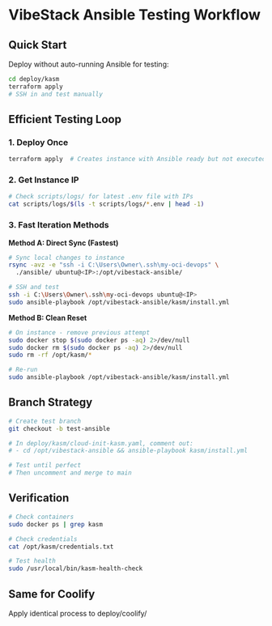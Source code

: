 ﻿# VibeStack Ansible Testing Workflow

## Quick Start

Deploy without auto-running Ansible for testing:
```bash
cd deploy/kasm
terraform apply
# SSH in and test manually
```

## Efficient Testing Loop

### 1. Deploy Once
```bash
terraform apply  # Creates instance with Ansible ready but not executed
```

### 2. Get Instance IP
```bash
# Check scripts/logs/ for latest .env file with IPs
cat scripts/logs/$(ls -t scripts/logs/*.env | head -1)
```

### 3. Fast Iteration Methods

**Method A: Direct Sync (Fastest)**
```bash
# Sync local changes to instance
rsync -avz -e "ssh -i C:\Users\Owner\.ssh\my-oci-devops" \
  ./ansible/ ubuntu@<IP>:/opt/vibestack-ansible/

# SSH and test
ssh -i C:\Users\Owner\.ssh\my-oci-devops ubuntu@<IP>
sudo ansible-playbook /opt/vibestack-ansible/kasm/install.yml
```

**Method B: Clean Reset**
```bash
# On instance - remove previous attempt
sudo docker stop $(sudo docker ps -aq) 2>/dev/null
sudo docker rm $(sudo docker ps -aq) 2>/dev/null
sudo rm -rf /opt/kasm/*

# Re-run
sudo ansible-playbook /opt/vibestack-ansible/kasm/install.yml
```

## Branch Strategy

```bash
# Create test branch
git checkout -b test-ansible

# In deploy/kasm/cloud-init-kasm.yaml, comment out:
# - cd /opt/vibestack-ansible && ansible-playbook kasm/install.yml

# Test until perfect
# Then uncomment and merge to main
```

## Verification

```bash
# Check containers
sudo docker ps | grep kasm

# Check credentials
cat /opt/kasm/credentials.txt

# Test health
sudo /usr/local/bin/kasm-health-check
```

## Same for Coolify

Apply identical process to deploy/coolify/
